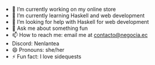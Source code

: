 - 🔭 I’m currently working on my online store
- 🌱 I’m currently learning Haskell and web development
- 🤔 I’m looking for help with Haskell for web development
- 💬 Ask me about something fun
- 📫 How to reach me: email me at contacto@negocia.ec
- Discord: Nenlantea
- 😄 Pronouns: she/her 
- ⚡ Fun fact: I love sidequests
